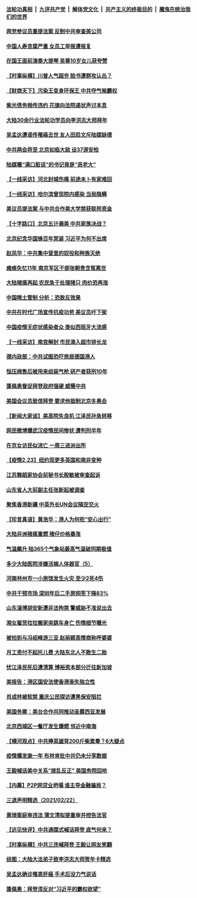 

####  [法轮功真相](../../../../basic/blob/master/README.md?t=02241301) &nbsp;|&nbsp; [九评共产党](../../../../9ping.md/blob/master/README.md?t=02241301) &nbsp;|&nbsp; [解体党文化](../../../../jtdwh.md/blob/master/README.md?t=02241301)  &nbsp;|&nbsp; [共产主义的终极目的](../../../../gczydzjmd.md/blob/master/README.md?t=02241301) &nbsp;|&nbsp; [魔鬼在统治我们的世界](../../../../mgztzwmdsj.md/blob/master/README.md?t=02241301) 

#### [两党参议员重提法案 反制中共审查美公司](../pages/nsc413/n12770962.md?t=02241301) 

#### [中国人寿贪腐严重 女员工举报遭报复](../pages/nsc413/n12770771.md?t=02241301) 

#### [在国王面前演奏大提琴 吴尊10岁女儿获夸赞](../pages/nsc413/n12770557.md?t=02241301) 

#### [【时事纵横】川普人气超夯 脸书遭群攻认怂？](../pages/nsc413/n12770827.md?t=02241301) 

#### [【财商天下】污染王变身环保王 中共夺气候霸权](../pages/nsc413/n12770234.md?t=02241301) 

#### [紫光债务频传违约 花旗向法院递状声讨本息](../pages/nsc413/n12770710.md?t=02241301) 

#### [大陆30余行业法轮功学员向李洪志大师拜年](../pages/nsc413/n12770676.md?t=02241301) 

#### [吴孟达遭谣传罹癌去世 友人田启文斥陆媒缺德](../pages/nsc413/n12770447.md?t=02241301) 

#### [中共两会将至 北京如临大敌 设37道安检](../pages/nsc413/n12770681.md?t=02241301) 

#### [陆媒曝“满口脏话”的书记竟是“恶老大”](../pages/nsc413/n12770498.md?t=02241301) 

#### [【一线采访】河北封城伤痛 前途未卜有家难回](../pages/nsc413/n12770505.md?t=02241301) 

#### [【一线采访】哈尔滨曾现院内感染 当局隐瞒](../pages/nsc413/n12770550.md?t=02241301) 

#### [美议员提法案 与中共合作美大学禁获联邦资金](../pages/nsc413/n12770530.md?t=02241301) 

#### [【十字路口】北京五计袭美 中共家族决战？](../pages/nsc413/n12769977.md?t=02241301) 

#### [北京纪念华国锋百年冥诞 习近平为何不出席](../pages/nsc413/n12770385.md?t=02241301) 

#### [赵凤华：中共集中营里的奴役和种族灭绝](../pages/nsc413/n12770399.md?t=02241301) 

#### [瘫痪失忆11年 南京军区干部张朝贵含冤离世](../pages/nsc413/n12769725.md?t=02241301) 

#### [大陆猪瘟再起 农民急于处理猪只 肉价恐再涨](../pages/nsc413/n12770155.md?t=02241301) 

#### [中国稀土管制 分析：恐致反效果](../pages/nsc413/n12769876.md?t=02241301) 

#### [中共在时代广场宣传抗疫功劳 美议员吁下架](../pages/nsc413/n12770386.md?t=02241301) 

#### [中国疫情无症状感染者众 类似西班牙大流感](../pages/nsc413/n12769909.md?t=02241301) 

#### [【一线采访】南宫解封 市民涌入超市排长龙](../pages/nsc413/n12770389.md?t=02241301) 

#### [德内政部：中共试图恐吓旅居德国港人](../pages/nsc413/n12770308.md?t=02241301) 

#### [恒压阀售后被用来组装气枪 研产者获刑10年](../pages/nsc413/n12770252.md?t=02241301) 

#### [蓬佩奥督促拜登政府强硬 威慑中共](../pages/nsc413/n12770131.md?t=02241301) 

#### [美国会议员致信拜登 要求他抵制北京冬奥会](../pages/nsc413/n12770180.md?t=02241301) 

#### [【新闻大家谈】美高院失良机 江泽民孙急转移](../pages/nsc413/n12770173.md?t=02241301) 

#### [网民微博爆武汉疫情民间惨状 遭判刑半年](../pages/nsc413/n12770089.md?t=02241301) 

#### [在京女访民似流亡 一周三进派出所](../pages/nsc413/n12769895.md?t=02241301) 

#### [【疫情2.23】纽约现更多英国和南非变种](../pages/nsc413/n12769518.md?t=02241301) 

#### [江苏舞蹈家协会前秘书长殷敏被审查起诉](../pages/nsc413/n12769830.md?t=02241301) 

#### [山东省人大前副主任张新起被调查](../pages/nsc413/n12769620.md?t=02241301) 

#### [聚焦香港新疆 中英外长UN会议隔空交火](../pages/nsc413/n12769762.md?t=02241301) 

#### [【珍言真语】黄浩华：港人为何拒“安心出行”](../pages/nsc413/n12767941.md?t=02241301) 

#### [大陆非洲猪瘟重燃 猪仔价格暴涨](../pages/nsc413/n12769490.md?t=02241301) 

#### [气温飙升 陆365个气象站最高气温破同期极值](../pages/nsc413/n12769579.md?t=02241301) 


#### [多少大陆医院涉嫌活摘人体器官（5）](../pages/nsc413/n12768383.md?t=02241301) 

#### [河南林州市一小旅馆发生火灾 至少2死4伤](../pages/nsc413/n12768840.md?t=02241301) 

#### [中共干预市场 深圳年后二手房网签下降83%](../pages/nsc413/n12768945.md?t=02241301) 

#### [山东淄博胡安新遭非法拘禁 警威胁不准说出去](../pages/nsc413/n12769136.md?t=02241301) 

#### [湘女雇货拉拉搬家突跳车身亡 伤情细节曝光](../pages/nsc413/n12768921.md?t=02241301) 

#### [被拍到与冯绍峰游三亚 赵丽颖高情商称呼婆婆](../pages/nsc413/n12768556.md?t=02241301) 

#### [月工资付不起托儿费 大陆东北人不敢生二胎](../pages/nsc413/n12768506.md?t=02241301) 

#### [忧江泽民死后遭清算 博裕资本部分迁往新加坡](../pages/nsc413/n12768678.md?t=02241301) 

#### [美报告：港区国安法使香港渐失独立性](../pages/nsc413/n12768824.md?t=02241301) 

#### [肖成林被软禁 重庆公民探访遭黑保安阻拦](../pages/nsc413/n12768820.md?t=02241301) 

#### [美国务卿：美台合作共同推动圣露西亚发展](../pages/nsc413/n12768717.md?t=02241301) 

#### [北京西城区一餐厅发生爆燃 邻近中南海](../pages/nsc413/n12768706.md?t=02241301) 

#### [【横河观点】中共捧英雄背200斤柴累晕？6大疑点](../pages/nsc413/n12768608.md?t=02241301) 

#### [疫情爆发逾一年 布林肯批中共仍未分享数据](../pages/nsc413/n12768722.md?t=02241301) 

#### [王毅喊话美中关系“拨乱反正” 美国务院回呛](../pages/nsc413/n12768543.md?t=02241301) 

#### [【内幕】P2P网贷业坍塌 谁主导金融骗局？](../pages/nsc413/n12766397.md?t=02241301) 

#### [三退声明精选（2021/02/22）](../pages/nsc413/n12768692.md?t=02241301) 

#### [黄琦案庭审违法 蒲文清拟提重审并控告法官](../pages/nsc413/n12768551.md?t=02241301) 

#### [【远见快评】中共通牒式喊话拜登 底气何来？](../pages/nsc413/n12768493.md?t=02241301) 

#### [【时事纵横】中共三连喊拜登 王毅让网友笑翻](../pages/nsc413/n12768467.md?t=02241301) 

#### [组图：大陆大法弟子致李洪志大师贺年卡精选](../pages/nsc413/n12749844.md?t=02241301) 

#### [吴孟达确诊罹患肝癌 手术后没力气说话](../pages/nsc413/n12768344.md?t=02241301) 

#### [蓬佩奥：拜登须反对“习近平的霸权欲望”](../pages/nsc413/n12768187.md?t=02241301) 

